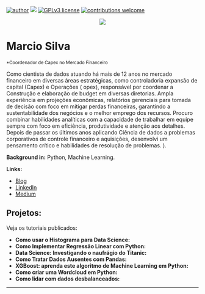 [![author](https://img.shields.io/badge/author-carlosfab-red.svg)](https://www.linkedin.com/in/carlosfab) [![](https://img.shields.io/badge/python-3.7+-blue.svg)](https://www.python.org/downloads/release/python-365/) [![GPLv3 license](https://img.shields.io/badge/License-GPLv3-blue.svg)](http://perso.crans.org/besson/LICENSE.html) [![contributions welcome](https://img.shields.io/badge/contributions-welcome-brightgreen.svg?style=flat)](https://github.com/carlosfab/data_science/issues)

<p align="center">
  <img src="https://github.com/MarcioSilva34/Data_science/blob/master/C%C3%B3pia%20de%20Sem%20nome%20(1).png" >
</p>

# Marcio Silva
<sub>*Coordenador de Capex no Mercado Financeiro
</sub>

Como cientista de dados atuando há mais de 12 anos no mercado financeiro em diversas áreas estratégicas, como controladoria expansão de capital (Capex) e Operações ( opex), responsável por coordenar a Construção e elaboração de budget em diversas diretorias.
Ampla experiência em projeções econômicas, relatórios gerenciais para tomada de decisão com foco em mitigar perdas financeiras, garantindo a sustentabilidade dos negócios e o melhor emprego dos recursos.
Procuro combinar habilidades analíticas com a capacidade de trabalhar em equipe sempre com foco em eficiência, produtividade e atenção aos detalhes. Depois de passar os últimos anos aplicando Ciência de dados a problemas corporativos de controle financeiro e aquisições, desenvolvi um pensamento crítico e habilidades de resolução de problemas.
).

**Background in:** Python, Machine Learning.

**Links:**
* [Blog](http://.ai)
* [LinkedIn](https://www.linkedin.com/in/marcio-silva-a21938124/)
* [Medium](https://www.medium.com)


## Projetos:
Veja os tutoriais publicados:

* **Como usar o Histograma para Data Science:** 
* **Como Implementar Regressão Linear com Python:** 
* **Data Science: Investigando o naufrágio do Titanic:** 
* **Como Tratar Dados Ausentes com Pandas:** 
* **XGBoost: aprenda este algoritmo de Machine Learning em Python:** 
* **Como criar uma Wordcloud em Python:** 
* **Como lidar com dados desbalanceados:** 

---




